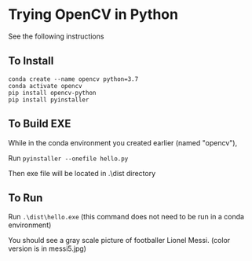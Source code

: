 # Trying OpenCV in Python
See the following instructions

## To Install

```
conda create --name opencv python=3.7
conda activate opencv
pip install opencv-python
pip install pyinstaller
```

## To Build EXE

While in the conda environment you created earlier (named "opencv"),

Run `pyinstaller --onefile hello.py`

Then exe file will be located in .\dist directory

## To Run

Run  `.\dist\hello.exe`
(this command does not need to be run in a conda environment)

You should see a gray scale picture of footballer Lionel Messi.
(color version is in messi5.jpg)